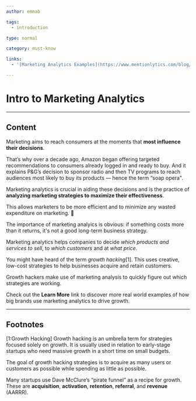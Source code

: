```yaml
---
author: emmab

tags:
  - introduction

type: normal

category: must-know

links:
  - '[Marketing Analytics Examples](https://www.mentionlytics.com/blog/5-real-world-examples-of-how-brands-are-using-big-data-analytics/){website}'

---
```

#  Intro to Marketing Analytics

---
## Content

Marketing aims to reach consumers at the moments that **most influence their decisions**. 

That’s why over a decade ago, Amazon began offering targeted recommendations to consumers already logged in and ready to buy. And it explains P&G’s decision to sponsor radio and then TV programs to reach audiences most likely to buy its products — hence the term “soap opera".

Marketing analytics is crucial in aiding these decisions and is the practice of **analyzing marketing strategies to maximize their effectiveness**. 

This allows marketers to be more efficient and to minimize any wasted expenditure on marketing. 🚀

The importance of marketing analyics is obvious: if something costs more than it returns, it's not a good long-term business strategy.

Marketing analytics helps companies to decide *which products and services to sell*, to *which customers* and at *what price*.

You might have heard of the term *growth hacking*[1]. This uses creative, low-cost strategies to help businesses acquire and retain customers. 

Growth hackers make use of marketing analysis to quickly figure out which strategies are working.

Check out the **Learn More** link to discover more real world examples of how big brands use marketing analytics to drive growth.

---
## Footnotes

[1:Growth Hacking]
Growth hacking is an umbrella term for strategies focused solely on growth. It is usually used in relation to early-stage startups who need massive growth in a short time on small budgets.

The goal of growth hacking strategies is to acquire as many users or customers as possible while spending as little as possible.

Many startups use Dave McClure’s “pirate funnel” as a recipe for growth. These are **acquisition**, **activation**, **retention**, **referral**, and **revenue** (AARRR). 
 
